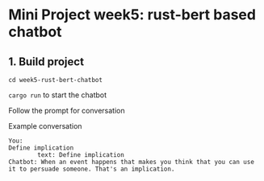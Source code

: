 # Mini Project week5: rust-bert based chatbot

## 1. Build project

`cd week5-rust-bert-chatbot`

`cargo run` to start the chatbot

Follow the prompt for conversation

Example conversation

```
You: 
Define implication
        text: Define implication
Chatbot: When an event happens that makes you think that you can use it to persuade someone. That's an implication.
```
